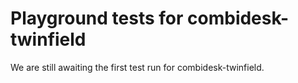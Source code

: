 # Playground tests for combidesk-twinfield
We are still awaiting the first test run for combidesk-twinfield.
